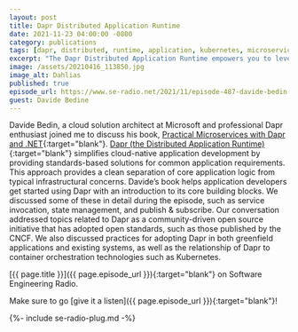 ```yaml
---
layout: post
title: Dapr Distributed Application Runtime
date: 2021-11-23 04:00:00 -0800
category: publications
tags: [dapr, distributed, runtime, application, kubernetes, microservices]
excerpt: "The Dapr Distributed Application Runtime empowers you to leverage industry best practices and focus on your application’s logic."
image: /assets/20210416_113850.jpg
image_alt: Dahlias
published: true
episode_url: https://www.se-radio.net/2021/11/episode-487-davide-bedin-on-dapr-distributed-application-runtime/
guest: Davide Bedine
---
```


Davide Bedin, a cloud solution architect at Microsoft and professional Dapr enthusiast joined me to discuss his book, [Practical Microservices with Dapr and .NET](https://github.com/PacktPublishing/Practical-Microservices-with-Dapr-and-.NET){:target="blank"}. [Dapr (the Distributed Application Runtime)](https://dapr.io){:target="blank"} simplifies cloud-native application development by providing standards-based solutions for common application requirements. This approach provides a clean separation of core application logic from typical infrastructural concerns. Davide’s book helps application developers get started using Dapr with an introduction to its core building blocks. We discussed some of these in detail during the episode, such as service invocation, state management, and publish & subscribe. Our conversation addressed topics related to Dapr as a community-driven open source initiative that has adopted open standards, such as those published by the CNCF. We also discussed practices for adopting Dapr in both greenfield applications and existing systems, as well as the relationship of Dapr to container orchestration technologies such as Kubernetes.

[{{ page.title }}]({{ page.episode_url }}){:target="blank"} on Software Engineering Radio.

Make sure to go [give it a listen]({{ page.episode_url }}){:target="blank"}!

{%- include se-radio-plug.md -%}